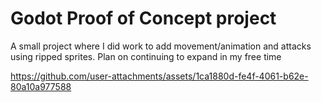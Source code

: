 # Godot Proof of Concept project
A small project where I did work to add movement/animation and attacks using ripped sprites. Plan on continuing to expand in my free time


https://github.com/user-attachments/assets/1ca1880d-fe4f-4061-b62e-80a10a977588

